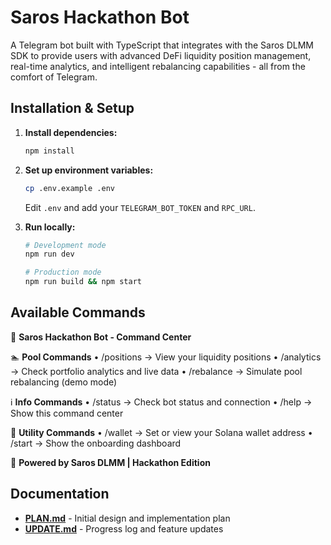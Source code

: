 # Saros Hackathon Bot

A Telegram bot built with TypeScript that integrates with the Saros DLMM SDK to provide users with advanced DeFi liquidity position management, real-time analytics, and intelligent rebalancing capabilities - all from the comfort of Telegram.

## Installation & Setup

1. **Install dependencies:**
   ```bash
   npm install
   ```

2. **Set up environment variables:**
   ```bash
   cp .env.example .env
   ```
   Edit `.env` and add your `TELEGRAM_BOT_TOKEN` and `RPC_URL`.

3. **Run locally:**
   ```bash
   # Development mode
   npm run dev
   
   # Production mode
   npm run build && npm start
   ```

## Available Commands

🤖 **Saros Hackathon Bot - Command Center**

🏊 **Pool Commands**
• /positions → View your liquidity positions
• /analytics → Check portfolio analytics and live data
• /rebalance → Simulate pool rebalancing (demo mode)

ℹ️ **Info Commands**
• /status → Check bot status and connection
• /help → Show this command center

🔧 **Utility Commands**
• /wallet → Set or view your Solana wallet address
• /start → Show the onboarding dashboard

🚀 **Powered by Saros DLMM | Hackathon Edition**

## Documentation

- **[PLAN.md](PLAN.md)** - Initial design and implementation plan
- **[UPDATE.md](UPDATE.md)** - Progress log and feature updates
